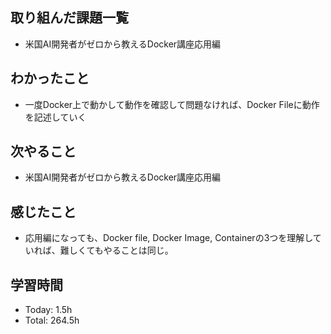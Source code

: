 ## 取り組んだ課題一覧
- 米国AI開発者がゼロから教えるDocker講座応用編
## わかったこと
- 一度Docker上で動かして動作を確認して問題なければ、Docker Fileに動作を記述していく
## 次やること
- 米国AI開発者がゼロから教えるDocker講座応用編
## 感じたこと
- 応用編になっても、Docker file, Docker Image, Containerの3つを理解していれば、難しくてもやることは同じ。
## 学習時間
- Today: 1.5h
- Total: 264.5h
